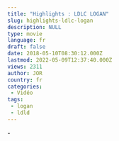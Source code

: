 ```yaml
---
title: "Highlights : LDLC LOGAN"
slug: highlights-ldlc-logan
description: NULL
type: movie
language: fr
draft: false
date: 2018-05-10T08:30:12.000Z
lastmod: 2022-05-09T12:37:40.000Z
views: 2311
author: JOR
country: fr
categories:
 - Vidéo
tags:
 - logan
 - ldld
---
```

\-

